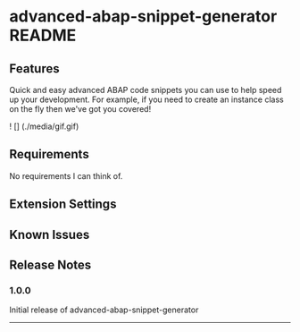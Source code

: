 # advanced-abap-snippet-generator README


## Features

Quick and easy advanced ABAP code snippets you can use to help speed up your development. For example, if you need to create an instance class on the fly then we've got you covered! 

! [] (./media/gif.gif)

## Requirements

No requirements I can think of.

## Extension Settings


## Known Issues


## Release Notes


### 1.0.0

Initial release of advanced-abap-snippet-generator


-----------------------------------------------------------------------------------------------------------


